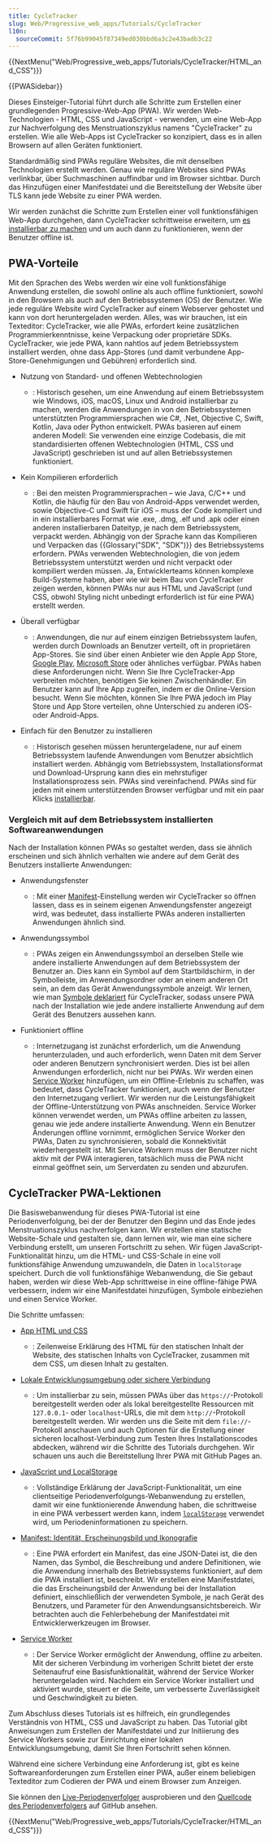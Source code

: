```yaml
---
title: CycleTracker
slug: Web/Progressive_web_apps/Tutorials/CycleTracker
l10n:
  sourceCommit: 5f76b99045f87349ed030bbd6a3c2e43badb3c22
---
```


{{NextMenu("Web/Progressive_web_apps/Tutorials/CycleTracker/HTML_and_CSS")}}

{{PWASidebar}}

Dieses Einsteiger-Tutorial führt durch alle Schritte zum Erstellen einer grundlegenden Progressive-Web-App (PWA). Wir werden Web-Technologien - HTML, CSS und JavaScript - verwenden, um eine Web-App zur Nachverfolgung des Menstruationszyklus namens "CycleTracker" zu erstellen. Wie alle Web-Apps ist CycleTracker so konzipiert, dass es in allen Browsern auf allen Geräten funktioniert.

Standardmäßig sind PWAs reguläre Websites, die mit denselben Technologien erstellt werden. Genau wie reguläre Websites sind PWAs verlinkbar, über Suchmaschinen auffindbar und im Browser sichtbar. Durch das Hinzufügen einer Manifestdatei und die Bereitstellung der Website über TLS kann jede Website zu einer PWA werden.

Wir werden zunächst die Schritte zum Erstellen einer voll funktionsfähigen Web-App durchgehen, dann CycleTracker schrittweise erweitern, um [es installierbar zu machen](/de/docs/Web/Progressive_web_apps/Guides/Making_PWAs_installable) und um auch dann zu funktionieren, wenn der Benutzer offline ist.

## PWA-Vorteile

Mit den Sprachen des Webs werden wir eine voll funktionsfähige Anwendung erstellen, die sowohl online als auch offline funktioniert, sowohl in den Browsern als auch auf den Betriebssystemen (OS) der Benutzer. Wie jede reguläre Website wird CycleTracker auf einem Webserver gehostet und kann von dort heruntergeladen werden. Alles, was wir brauchen, ist ein Texteditor: CycleTracker, wie alle PWAs, erfordert keine zusätzlichen Programmierkenntnisse, keine Verpackung oder proprietäre SDKs. CycleTracker, wie jede PWA, kann nahtlos auf jedem Betriebssystem installiert werden, ohne dass App-Stores (und damit verbundene App-Store-Genehmigungen und Gebühren) erforderlich sind.

- Nutzung von Standard- und offenen Webtechnologien

  - : Historisch gesehen, um eine Anwendung auf einem Betriebssystem wie Windows, iOS, macOS, Linux und Android installierbar zu machen, werden die Anwendungen in von den Betriebssystemen unterstützten Programmiersprachen wie C#, .Net, Objective C, Swift, Kotlin, Java oder Python entwickelt. PWAs basieren auf einem anderen Modell: Sie verwenden eine einzige Codebasis, die mit standardisierten offenen Webtechnologien (HTML, CSS und JavaScript) geschrieben ist und auf allen Betriebssystemen funktioniert.

- Kein Kompilieren erforderlich

  - : Bei den meisten Programmiersprachen – wie Java, C/C++ und Kotlin, die häufig für den Bau von Android-Apps verwendet werden, sowie Objective-C und Swift für iOS – muss der Code kompiliert und in ein installierbares Format wie .exe, .dmg, .elf und .apk oder einen anderen installierbaren Dateityp, je nach dem Betriebssystem, verpackt werden. Abhängig von der Sprache kann das Kompilieren und Verpacken das {{Glossary("SDK", "SDK")}} des Betriebssystems erfordern. PWAs verwenden Webtechnologien, die von jedem Betriebssystem unterstützt werden und nicht verpackt oder kompiliert werden müssen. Ja, Entwicklerteams können komplexe Build-Systeme haben, aber wie wir beim Bau von CycleTracker zeigen werden, können PWAs nur aus HTML und JavaScript (und CSS, obwohl Styling nicht unbedingt erforderlich ist für eine PWA) erstellt werden.

- Überall verfügbar

  - : Anwendungen, die nur auf einem einzigen Betriebssystem laufen, werden durch Downloads an Benutzer verteilt, oft in proprietären App-Stores. Sie sind über einen Anbieter wie den Apple App Store, [Google Play](https://play.google.com/store/apps), [Microsoft Store](https://apps.microsoft.com/) oder ähnliches verfügbar. PWAs haben diese Anforderungen nicht. Wenn Sie Ihre CycleTracker-App verbreiten möchten, benötigen Sie keinen Zwischenhändler. Ein Benutzer kann auf Ihre App zugreifen, indem er die Online-Version besucht. Wenn Sie möchten, können Sie Ihre PWA jedoch im Play Store und App Store verteilen, ohne Unterschied zu anderen iOS- oder Android-Apps.

- Einfach für den Benutzer zu installieren

  - : Historisch gesehen müssen heruntergeladene, nur auf einem Betriebssystem laufende Anwendungen vom Benutzer absichtlich installiert werden. Abhängig vom Betriebssystem, Installationsformat und Download-Ursprung kann dies ein mehrstufiger Installationsprozess sein. PWAs sind vereinfachend. PWAs sind für jeden mit einem unterstützenden Browser verfügbar und mit ein paar Klicks [installierbar](/de/docs/Web/Progressive_web_apps/Guides/Installing).

### Vergleich mit auf dem Betriebssystem installierten Softwareanwendungen

Nach der Installation können PWAs so gestaltet werden, dass sie ähnlich erscheinen und sich ähnlich verhalten wie andere auf dem Gerät des Benutzers installierte Anwendungen:

- Anwendungsfenster

  - : Mit einer [Manifest](/de/docs/Web/Progressive_web_apps/Tutorials/CycleTracker/Manifest_file#app_presentation)-Einstellung werden wir CycleTracker so öffnen lassen, dass es in seinem eigenen Anwendungsfenster angezeigt wird, was bedeutet, dass installierte PWAs anderen installierten Anwendungen ähnlich sind.

- Anwendungssymbol

  - : PWAs zeigen ein Anwendungssymbol an derselben Stelle wie andere installierte Anwendungen auf dem Betriebssystem der Benutzer an. Dies kann ein Symbol auf dem Startbildschirm, in der Symbolleiste, im Anwendungsordner oder an einem anderen Ort sein, an dem das Gerät Anwendungssymbole anzeigt. Wir lernen, wie man [Symbole deklariert](/de/docs/Web/Progressive_web_apps/Tutorials/CycleTracker/Manifest_file#app_iconography) für CycleTracker, sodass unsere PWA nach der Installation wie jede andere installierte Anwendung auf dem Gerät des Benutzers aussehen kann.

- Funktioniert offline

  - : Internetzugang ist zunächst erforderlich, um die Anwendung herunterzuladen, und auch erforderlich, wenn Daten mit dem Server oder anderen Benutzern synchronisiert werden. Dies ist bei allen Anwendungen erforderlich, nicht nur bei PWAs. Wir werden einen [Service Worker](/de/docs/Web/Progressive_web_apps/Tutorials/CycleTracker/Service_workers) hinzufügen, um ein Offline-Erlebnis zu schaffen, was bedeutet, dass CycleTracker funktioniert, auch wenn der Benutzer den Internetzugang verliert. Wir werden nur die Leistungsfähigkeit der Offline-Unterstützung von PWAs anschneiden. Service Worker können verwendet werden, um PWAs offline arbeiten zu lassen, genau wie jede andere installierte Anwendung. Wenn ein Benutzer Änderungen offline vornimmt, ermöglichen Service Worker den PWAs, Daten zu synchronisieren, sobald die Konnektivität wiederhergestellt ist. Mit Service Workern muss der Benutzer nicht aktiv mit der PWA interagieren, tatsächlich muss die PWA nicht einmal geöffnet sein, um Serverdaten zu senden und abzurufen.

## CycleTracker PWA-Lektionen

Die Basiswebanwendung für dieses PWA-Tutorial ist eine Periodenverfolgung, bei der der Benutzer den Beginn und das Ende jedes Menstruationszyklus nachverfolgen kann. Wir erstellen eine statische Website-Schale und gestalten sie, dann lernen wir, wie man eine sichere Verbindung erstellt, um unseren Fortschritt zu sehen. Wir fügen JavaScript-Funktionalität hinzu, um die HTML- und CSS-Schale in eine voll funktionsfähige Anwendung umzuwandeln, die Daten in `localStorage` speichert. Durch die voll funktionsfähige Webanwendung, die Sie gebaut haben, werden wir diese Web-App schrittweise in eine offline-fähige PWA verbessern, indem wir eine Manifestdatei hinzufügen, Symbole einbeziehen und einen Service Worker.

Die Schritte umfassen:

- [App HTML und CSS](/de/docs/Web/Progressive_web_apps/Tutorials/CycleTracker/HTML_and_CSS)

  - : Zeilenweise Erklärung des HTML für den statischen Inhalt der Website, des statischen Inhalts von CycleTracker, zusammen mit dem CSS, um diesen Inhalt zu gestalten.

- [Lokale Entwicklungsumgebung oder sichere Verbindung](/de/docs/Web/Progressive_web_apps/Tutorials/CycleTracker/Secure_connection)

  - : Um installierbar zu sein, müssen PWAs über das `https://`-Protokoll bereitgestellt werden oder als lokal bereitgestellte Ressourcen mit `127.0.0.1`- oder `localhost`-URLs, die mit dem `http://`-Protokoll bereitgestellt werden. Wir werden uns die Seite mit dem `file://`-Protokoll anschauen und auch Optionen für die Erstellung einer sicheren localhost-Verbindung zum Testen Ihres Installationscodes abdecken, während wir die Schritte des Tutorials durchgehen. Wir schauen uns auch die Bereitstellung Ihrer PWA mit GitHub Pages an.

- [JavaScript und LocalStorage](/de/docs/Web/Progressive_web_apps/Tutorials/CycleTracker/JavaScript_functionality)

  - : Vollständige Erklärung der JavaScript-Funktionalität, um eine clientseitige Periodenverfolgungs-Webanwendung zu erstellen, damit wir eine funktionierende Anwendung haben, die schrittweise in eine PWA verbessert werden kann, indem [`localStorage`](/de/docs/Web/API/Window/localStorage) verwendet wird, um Periodeninformationen zu speichern.

- [Manifest: Identität, Erscheinungsbild und Ikonografie](/de/docs/Web/Progressive_web_apps/Tutorials/CycleTracker/Manifest_file)

  - : Eine PWA erfordert ein Manifest, das eine JSON-Datei ist, die den Namen, das Symbol, die Beschreibung und andere Definitionen, wie die Anwendung innerhalb des Betriebssystems funktioniert, auf dem die PWA installiert ist, beschreibt. Wir erstellen eine Manifestdatei, die das Erscheinungsbild der Anwendung bei der Installation definiert, einschließlich der verwendeten Symbole, je nach Gerät des Benutzers, und Parameter für den Anwendungsansichtsbereich. Wir betrachten auch die Fehlerbehebung der Manifestdatei mit Entwicklerwerkzeugen im Browser.

- [Service Worker](/de/docs/Web/Progressive_web_apps/Tutorials/CycleTracker/Service_workers)

  - : Der Service Worker ermöglicht der Anwendung, offline zu arbeiten. Mit der sicheren Verbindung im vorherigen Schritt bietet der erste Seitenaufruf eine Basisfunktionalität, während der Service Worker heruntergeladen wird. Nachdem ein Service Worker installiert und aktiviert wurde, steuert er die Seite, um verbesserte Zuverlässigkeit und Geschwindigkeit zu bieten.

<!--

- [Offline-Erlebnis](/de/docs/Web/Progressive_web_apps/Tutorials/CycleTracker/offline)

  - : Mit JavaScript bestimmen wir, ob der Benutzer online oder offline ist. Wenn offline, wird ihnen ein Offline-Erlebnis gezeigt, das den Benutzer darüber informiert, dass er offline ist. Wenn online, wird die Erfahrung ähnlich wie die der Website sein, jedoch wird die Installationsschaltfläche nicht sichtbar sein.

- [Sitzungsspeicherung](/de/docs/Web/Progressive_web_apps/Tutorials/CycleTracker/Storage)
  - : Blick auf Service Worker und Sitzungsspeicherung mit JavaScript zur Verbesserung der PWA.
-->

Zum Abschluss dieses Tutorials ist es hilfreich, ein grundlegendes Verständnis von HTML, CSS und JavaScript zu haben. Das Tutorial gibt Anweisungen zum Erstellen der Manifestdatei und zur Initiierung des Service Workers sowie zur Einrichtung einer lokalen Entwicklungsumgebung, damit Sie Ihren Fortschritt sehen können. <!--Das Tutorial behandelt das Überprüfen des Internetzugangs und definiert sowohl eine Online- als auch eine Offline-Erfahrung.-->

Während eine sichere Verbindung eine Anforderung ist, gibt es keine Softwareanforderungen zum Erstellen einer PWA, außer einem beliebigen Texteditor zum Codieren der PWA und einem Browser zum Anzeigen.

Sie können den [Live-Periodenverfolger](https://mdn.github.io/pwa-examples/cycletracker/) ausprobieren und den [Quellcode des Periodenverfolgers](https://github.com/mdn/pwa-examples/tree/main/cycletracker) auf GitHub ansehen.

{{NextMenu("Web/Progressive_web_apps/Tutorials/CycleTracker/HTML_and_CSS")}}

